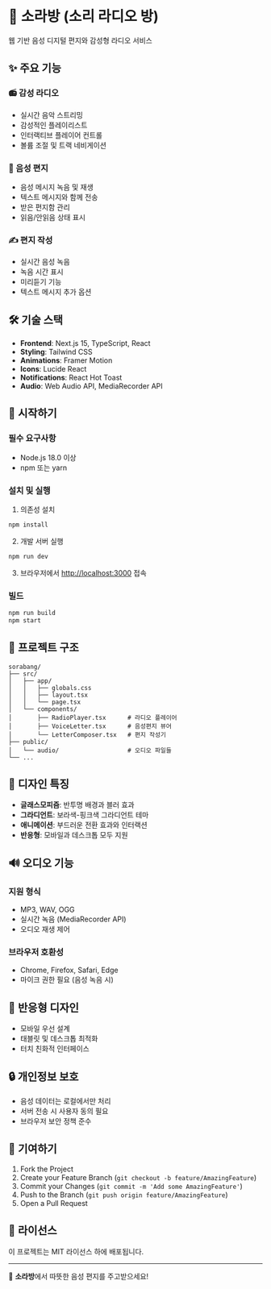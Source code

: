 # 🎵 소라방 (소리 라디오 방)

웹 기반 음성 디지털 편지와 감성형 라디오 서비스

## ✨ 주요 기능

### 📻 감성 라디오
- 실시간 음악 스트리밍
- 감성적인 플레이리스트
- 인터랙티브 플레이어 컨트롤
- 볼륨 조절 및 트랙 네비게이션

### 💌 음성 편지
- 음성 메시지 녹음 및 재생
- 텍스트 메시지와 함께 전송
- 받은 편지함 관리
- 읽음/안읽음 상태 표시

### ✍️ 편지 작성
- 실시간 음성 녹음
- 녹음 시간 표시
- 미리듣기 기능
- 텍스트 메시지 추가 옵션

## 🛠 기술 스택

- **Frontend**: Next.js 15, TypeScript, React
- **Styling**: Tailwind CSS
- **Animations**: Framer Motion
- **Icons**: Lucide React
- **Notifications**: React Hot Toast
- **Audio**: Web Audio API, MediaRecorder API

## 🚀 시작하기

### 필수 요구사항
- Node.js 18.0 이상
- npm 또는 yarn

### 설치 및 실행

1. 의존성 설치
```bash
npm install
```

2. 개발 서버 실행
```bash
npm run dev
```

3. 브라우저에서 [http://localhost:3000](http://localhost:3000) 접속

### 빌드

```bash
npm run build
npm start
```

## 📁 프로젝트 구조

```
sorabang/
├── src/
│   ├── app/
│   │   ├── globals.css
│   │   ├── layout.tsx
│   │   └── page.tsx
│   └── components/
│       ├── RadioPlayer.tsx      # 라디오 플레이어
│       ├── VoiceLetter.tsx      # 음성편지 뷰어
│       └── LetterComposer.tsx   # 편지 작성기
├── public/
│   └── audio/                   # 오디오 파일들
└── ...
```

## 🎨 디자인 특징

- **글래스모피즘**: 반투명 배경과 블러 효과
- **그라디언트**: 보라색-핑크색 그라디언트 테마
- **애니메이션**: 부드러운 전환 효과와 인터랙션
- **반응형**: 모바일과 데스크톱 모두 지원

## 🔊 오디오 기능

### 지원 형식
- MP3, WAV, OGG
- 실시간 녹음 (MediaRecorder API)
- 오디오 재생 제어

### 브라우저 호환성
- Chrome, Firefox, Safari, Edge
- 마이크 권한 필요 (음성 녹음 시)

## 📱 반응형 디자인

- 모바일 우선 설계
- 태블릿 및 데스크톱 최적화
- 터치 친화적 인터페이스

## 🔒 개인정보 보호

- 음성 데이터는 로컬에서만 처리
- 서버 전송 시 사용자 동의 필요
- 브라우저 보안 정책 준수

## 🤝 기여하기

1. Fork the Project
2. Create your Feature Branch (`git checkout -b feature/AmazingFeature`)
3. Commit your Changes (`git commit -m 'Add some AmazingFeature'`)
4. Push to the Branch (`git push origin feature/AmazingFeature`)
5. Open a Pull Request

## 📄 라이선스

이 프로젝트는 MIT 라이선스 하에 배포됩니다.

---

💝 **소라방**에서 따뜻한 음성 편지를 주고받으세요!
